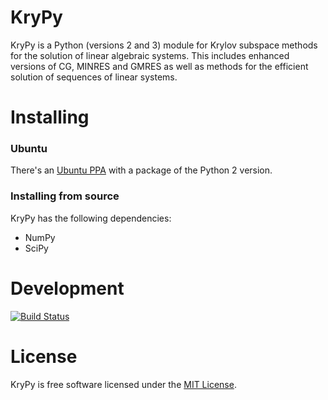 # KryPy

KryPy is a Python (versions 2 and 3) module for Krylov subspace methods for the solution of linear algebraic systems. This includes enhanced versions of CG, MINRES and GMRES as well as methods for the efficient solution of sequences of linear systems.

# Installing
### Ubuntu
There's an [Ubuntu PPA](https://launchpad.net/~andrenarchy/+archive/python) with a package of the Python 2 version.

### Installing from source
KryPy has the following dependencies:
* NumPy
* SciPy

# Development
[![Build Status](https://travis-ci.org/andrenarchy/krypy.png?branch=master)](https://travis-ci.org/andrenarchy/krypy)

# License

KryPy is free software licensed under the [MIT License](http://opensource.org/licenses/mit-license.php).
